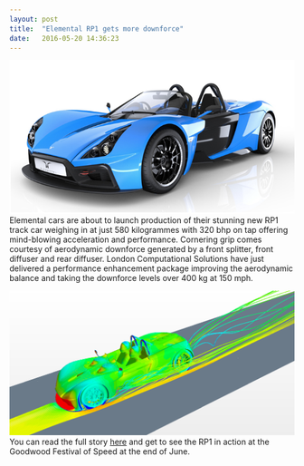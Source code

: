 ```yaml
---
layout: post
title:  "Elemental RP1 gets more downforce"
date:   2016-05-20 14:36:23
---
```


<span class="image featured"><img src="/images/Elemental-pics/RP1.png" alt=""></span>
Elemental cars are about to launch production of their stunning new RP1 track car weighing in at just 580 kilogrammes with 320 bhp on tap offering mind-blowing acceleration and performance. Cornering grip comes courtesy of aerodynamic downforce generated by a front splitter, front diffuser and rear diffuser. London Computational Solutions have just delivered a performance enhancement package improving the aerodynamic balance and taking the downforce levels over 400 kg at 150 mph.

<span class="image featured"><img src="/images/Elemental-pics/pic7.png" alt=""></span>
You can read the full story <a href="/aa_elemental.html">here</a> and get to see the RP1 in action at the Goodwood Festival of Speed at the end of June. 
